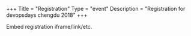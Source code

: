+++
Title = "Registration"
Type = "event"
Description = "Registration for devopsdays chengdu 2018"
+++

<div style="width:100%; text-align:left;">

Embed registration iframe/link/etc.
</div></div>
</div>
